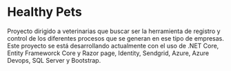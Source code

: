 # Healthy Pets
Proyecto dirigido a veterinarias que buscar ser la herramienta de registro y control de los diferentes procesos que se generan en ese tipo de empresas.
Este proyecto se está desarrollando actualmente con el uso de .NET Core, Entity Frameworck Core y Razor page, Identity, Sendgrid, Azure, Azure Devops, SQL Server y Bootstrap.
